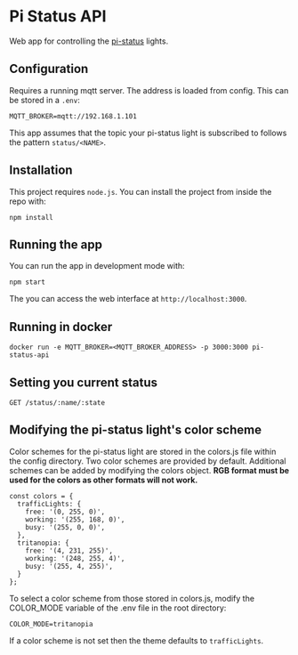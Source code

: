# Pi Status API

Web app for controlling the [pi-status](https://github.com/ian-antking/pi-status/blob/master/README.md) lights.

## Configuration

Requires a running mqtt server. The address is loaded from config. This can be stored in a `.env`:

```
MQTT_BROKER=mqtt://192.168.1.101
```
This app assumes that the topic your pi-status light is subscribed to follows the pattern `status/<NAME>`.

## Installation
This project requires `node.js`. You can install the project from inside the repo with:

```
npm install
```

## Running the app
You can run the app in development mode with:
```
npm start
```

The you can access the web interface at `http://localhost:3000`.

## Running in docker

```
docker run -e MQTT_BROKER=<MQTT_BROKER_ADDRESS> -p 3000:3000 pi-status-api
```

## Setting you current status

`GET /status/:name/:state`

## Modifying the pi-status light's color scheme

Color schemes for the pi-status light are stored in the colors.js file within the config directory. Two color schemes are provided by default. Additional schemes can be added by modifying the colors object. **RGB format must be used for the colors as other formats will not work.**

```
const colors = {
  trafficLights: {
    free: '(0, 255, 0)',
    working: '(255, 168, 0)',
    busy: '(255, 0, 0)',
  },
  tritanopia: {
    free: '(4, 231, 255)',
    working: '(248, 255, 4)',
    busy: '(255, 4, 255)',
  }
};
```

To select a color scheme from those stored in colors.js, modify the COLOR_MODE variable of the .env file in the root directory:

```
COLOR_MODE=tritanopia
```

If a color scheme is not set then the theme defaults to `trafficLights`.
